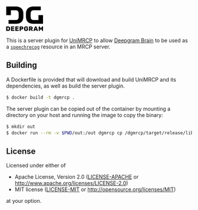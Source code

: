 ![Deepgram Logo](dg-black-logo.png)

This is a server plugin for [UniMRCP](https://unimrcp.org/) to allow
[Deepgram Brain](https://deepgram.com) to be used as a
[`speechrecog`](https://tools.ietf.org/html/rfc6787#section-9)
resource in an MRCP server.

## Building

A Dockerfile is provided that will download and build UniMRCP and its
dependencies, as well as build the server plugin.

```bash
$ docker build -t dgmrcp .
```

The server plugin can be copied out of the container by mounting a
directory on your host and running the image to copy the binary:

```bash
$ mkdir out
$ docker run --rm -v $PWD/out:/out dgmrcp cp /dgmrcp/target/release/libdgmrcp.so /out/
```

## License

Licensed under either of

 * Apache License, Version 2.0
   ([LICENSE-APACHE](LICENSE-APACHE) or http://www.apache.org/licenses/LICENSE-2.0)
 * MIT license
   ([LICENSE-MIT](LICENSE-MIT) or http://opensource.org/licenses/MIT)

at your option.
